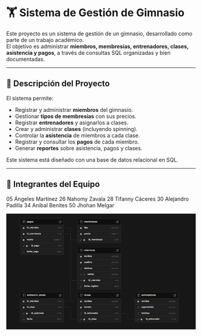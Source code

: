 # 🏋️ Sistema de Gestión de Gimnasio

Este proyecto es un sistema de gestión de un gimnasio, desarrollado como parte de un trabajo académico.  
El objetivo es administrar **miembros, membresías, entrenadores, clases, asistencia y pagos**, a través de consultas SQL organizadas y bien documentadas.

---

## 📌 Descripción del Proyecto

El sistema permite:
- Registrar y administrar **miembros** del gimnasio.  
- Gestionar **tipos de membresías** con sus precios.  
- Registrar **entrenadores** y asignarlos a clases.  
- Crear y administrar **clases** (incluyendo spinning).  
- Controlar la **asistencia** de miembros a cada clase.  
- Registrar y consultar los **pagos** de cada miembro.  
- Generar **reportes** sobre asistencia, pagos y clases.  

Este sistema está diseñado con una base de datos relacional en SQL.  

---

## 👥 Integrantes del Equipo

05 Ángeles Martínez
26 Nahomy Zavala
28 Tifanny Cáceres
30 Alejandro Padilla
34 Anibal Benites
50 Jhohan Melgar

![diagrama entidad - relación](Archivos/Diagrama_ER.png)

